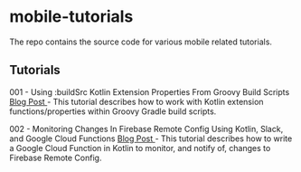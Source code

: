 # mobile-tutorials
The repo contains the source code for various mobile related tutorials.

## Tutorials
001 - Using :buildSrc Kotlin Extension Properties From Groovy Build Scripts [ Blog Post ](https://engineering.premise.com/using-buildsrc-kotlin-extensions-from-groovy-based-gradle-build-scripts-eb79679ab0ff) - This tutorial describes how to work with Kotlin extension functions/properties within Groovy Gradle build scripts.

002 - Monitoring Changes In Firebase Remote Config Using Kotlin, Slack, and Google Cloud Functions [ Blog Post ](https://engineering.premise.com/monitoring-changes-in-firebase-remote-config-using-kotlin-slack-and-google-cloud-functions-8d8c6f8199d7) - This tutorial describes how to write a Google Cloud Function in Kotlin to monitor, and notify of, changes to Firebase Remote Config.
